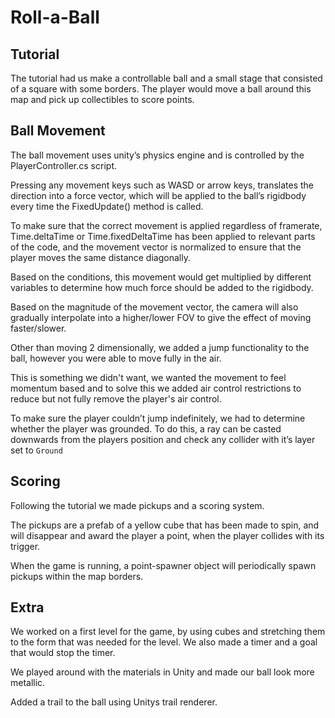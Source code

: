 # Roll-a-Ball
## Tutorial
The tutorial had us make a controllable ball and a small stage that consisted of a square with some borders. The player would move a ball around this map and pick up collectibles to score points.

## Ball Movement
The ball movement uses unity’s physics engine and is controlled by the PlayerController.cs script. 

Pressing any movement keys such as WASD or arrow keys, translates the direction into a force vector, which will be applied to the ball’s rigidbody every time the FixedUpdate() method is called. 

To make sure that the correct movement is applied regardless of framerate, Time.deltaTime or Time.fixedDeltaTime has been applied to relevant parts of the code, and the movement vector is normalized to ensure that the player moves the same distance diagonally.

Based on the conditions, this movement would get multiplied by different variables to determine how much force should be added to the rigidbody. 

Based on the magnitude of the movement vector, the camera will also gradually interpolate into a higher/lower FOV to give the effect of moving faster/slower.

Other than moving 2 dimensionally, we added a jump functionality to the ball, however you were able to move fully in the air.

This is something we didn't want, we wanted the movement to feel momentum based and to solve this we added air control restrictions to reduce but not fully remove the player's air control. 

To make sure the player couldn’t jump indefinitely, we had to determine whether the player was grounded. To do this, a ray can be casted downwards from the players position and check any collider with it’s layer set to `Ground`

## Scoring
Following the tutorial we made pickups and a scoring system. 

The pickups are a prefab of a yellow cube that has been made to spin, and will disappear and award the player a point, when the player collides with its trigger. 

When the game is running, a point-spawner object will periodically spawn pickups within the map borders.

## Extra
We worked on a first level for the game, by using cubes and stretching them to the form that was needed for the level. We also made a timer and a goal that would stop the timer.

We played around with the materials in Unity and made our ball look more metallic.

Added a trail to the ball using Unitys trail renderer.
